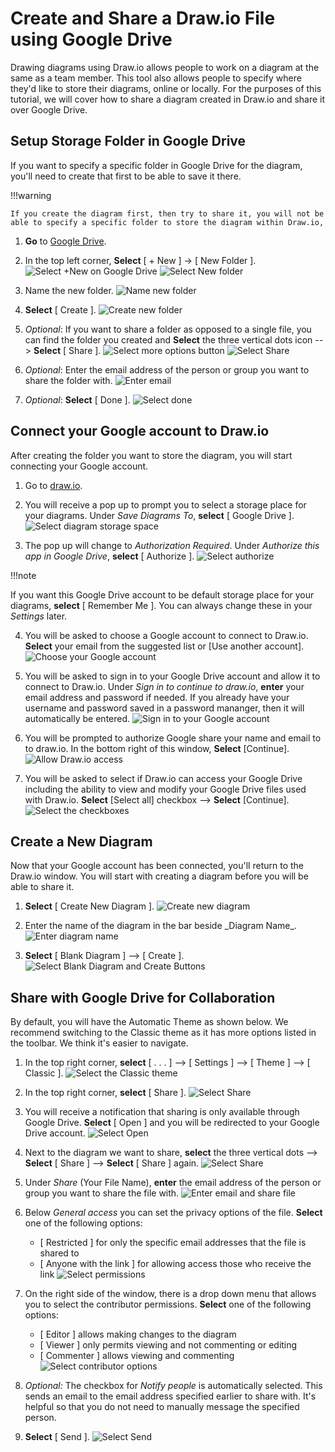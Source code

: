 # Create and Share a Draw.io File using Google Drive

Drawing diagrams using Draw.io allows people to work on a diagram at the same as a team member. This tool also allows people to specify where they'd like to store their diagrams, online or locally. For the purposes of this tutorial, we will cover how to share a diagram created in Draw.io and share it over Google Drive.

## Setup Storage Folder in Google Drive

If you want to specify a specific folder in Google Drive for the diagram, you'll need to create that first to be able to save it there.

!!!warning

    If you create the diagram first, then try to share it, you will not be able to specify a specific folder to store the diagram within Draw.io,

1. **Go** to [Google Drive](http://drive.google.com).

2. In the top left corner, **Select** [ + New ] -> [ New Folder ].
   ![Select +New on Google Drive](./assets/newFolderA.png "Select +New on Google Drive")
   ![Select New folder](./assets/newFolderB.png "Select New folder")

3. Name the new folder.
   ![Name new folder](./assets/nameNewFolder.png "Name new folder")

4. **Select** [ Create ].
   ![Create new folder](./assets/createFolder.png "Create new folder")

5. _Optional_: If you want to share a folder as opposed to a single file, you can find the folder you created and **Select** the three vertical dots icon --> **Select** [ Share ].
   ![Select more options button](./assets/shareFolderA.png "Select more options button")
   ![Select Share](./assets/shareFolderB.png "Select Share")

6. _Optional_: Enter the email address of the person or group you want to share the folder with.
   ![Enter email](./assets/shareFolderC.png "Enter email")

7. _Optional_: **Select** [ Done ].
   ![Select done](./assets/shareFolderD.png "Select done")

## Connect your Google account to Draw.io
After creating the folder you want to store the diagram, you will start connecting your Google account.

1. Go to [draw.io](https://app.diagrams.net/).

2.  You will receive a pop up to prompt you to select a storage place for your diagrams. Under _Save Diagrams To_, **select** [ Google Drive ].
    ![Select diagram storage space](./assets/selectStorage.png "Select diagram storage space")

3.  The pop up will change to _Authorization Required_. Under _Authorize this app in Google Drive_, **select** [ Authorize ].
    ![Select authorize](./assets/authorize.png "Select authorize")

!!!note

If you want this Google Drive account to be default storage place for your diagrams, **select** [ Remember Me ]. You can always change these in your _Settings_ later.

4. You will be asked to choose a Google account to connect to Draw.io. **Select** your email from the suggested list or [Use another account].
   ![Choose your Google account](./assets/chooseAccount.png "Choose your Google account")

5. You will be asked to sign in to your Google Drive account and allow it to connect to Draw.io. Under _Sign in to continue to draw.io_, **enter** your email address and password if needed. If you already have your username and password saved in a password mananger, then it will automatically be entered.
   ![Sign in to your Google account](./assets/signIn "Sign in to your Google account")

6. You will be prompted to authorize Google share your name and email to to draw.io. In the bottom right of this window, **Select** [Continue].
   ![Allow Draw.io access](./assets/allowAccessB.png "Allow Draw.io access")

7. You will be asked to select if Draw.io can access your Google Drive including the ability to view and modify your Google Drive files used with Draw.io. **Select** [Select all] checkbox --> **Select** [Continue].
   ![Select the checkboxes](./assets/selectCheckboxes.png "Select the checkboxes")

## Create a New Diagram

Now that your Google account has been connected, you'll return to the Draw.io window. You will start with creating a diagram before you will be able to share it.

1. **Select** [ Create New Diagram ].
   ![Create new diagram](./assets/newDiagram.png "Create new diagram")

2. Enter the name of the diagram in the bar beside \_Diagram Name\_.
   ![Enter diagram name](./assets/nameDiagram.png "Enter diagram name")

3. **Select** [ Blank Diagram ] --> [ Create ].
   ![Select Blank Diagram and Create Buttons](./assets/blankDiagram.png "Select Blank Diagram and Create Buttons")

## Share with Google Drive for Collaboration

By default, you will have the Automatic Theme as shown below. We recommend switching to the Classic theme as it has more options listed in the toolbar. We think it's easier to navigate.

1. In the top right corner, **select** [ . . . ] --> [ Settings ] --> [ Theme ] --> [ Classic ].
   ![Select the Classic theme](./assets/defaultView.png "Select the Classic theme")

2. In the top right corner, **select** [ Share ].
   ![Select Share](./assets/selectShare.png "Select Share")

3. You will receive a notification that sharing is only available through Google Drive. **Select** [ Open ] and you will be redirected to your Google Drive account.
   ![Select Open](./assets/shareViaGoogle.png "Select Open")

4. Next to the diagram we want to share, **select** the three vertical dots --> **Select** [ Share ] --> **Select** [ Share ] again.
   ![Select Share](./assets/shareOnDrive.png "Select Share")

5. Under _Share_ (Your File Name), **enter** the email address of the person or group you want to share the file with.
   ![Enter email and share file](./assets/shareFile.png "Enter email and share file")

6. Below _General access_ you can set the privacy options of the file. **Select** one of the following options:

    - [ Restricted ] for only the specific email addresses that the file is shared to
    - [ Anyone with the link ] for allowing access those who receive the link
      ![Select permissions](./assets/selectPermissions2.png "Select permissions")

7. On the right side of the window, there is a drop down menu that allows you to select the contributor permissions. **Select** one of the following options:

    - [ Editor ] allows making changes to the diagram
    - [ Viewer ] only permits viewing and not commenting or editing
    - [ Commenter ] allows viewing and commenting
      ![Select contributor options](./assets/selectEditor.png "Select contributor options")

8. _Optional:_ The checkbox for _Notify people_ is automatically selected. This sends an email to the email address specified earlier to share with. It's helpful so that you do not need to manually message the specified person.

9. **Select** [ Send ].
   ![Select Send](./assets/selectSend.png "Select Send")
